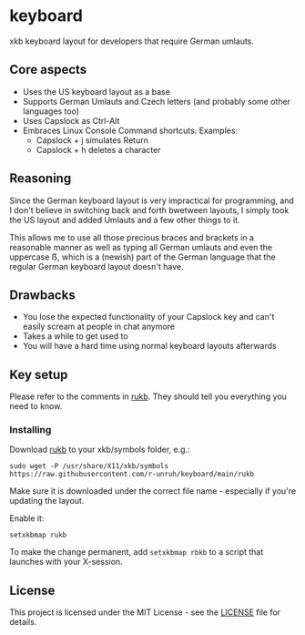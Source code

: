 # keyboard

xkb keyboard layout for developers that require German umlauts.

## Core aspects
* Uses the US keyboard layout as a base
* Supports German Umlauts and Czech letters (and probably some other languages
  too)
* Uses Capslock as Ctrl-Alt
* Embraces Linux Console Command shortcuts. Examples:
  * Capslock + j simulates Return
  * Capslock + h deletes a character

## Reasoning
Since the German keyboard layout is very impractical for programming, and I
don't believe in switching back and forth bwetween layouts, I simply took the
US layout and added Umlauts and a few other things to it.

This allows me to use all those precious braces and brackets in a reasonable
manner as well as typing all German umlauts and even the uppercase ẞ, which is
a (newish) part of the German language that the regular German keyboard layout
doesn't have.


## Drawbacks
* You lose the expected functionality of your Capslock key and can't easily
  scream at people in chat anymore
* Takes a while to get used to
* You will have a hard time using normal keyboard layouts afterwards

## Key setup
Please refer to the comments in [rukb](rukb). They should tell you everything
you need to know.

### Installing
Download [rukb](rukb) to your xkb/symbols folder, e.g.:
```
sudo wget -P /usr/share/X11/xkb/symbols https://raw.githubusercontent.com/r-unruh/keyboard/main/rukb

```
Make sure it is downloaded under the correct file name - especially if you're
updating the layout.

Enable it:
```
setxkbmap rukb
```

To make the change permanent, add `setxkbmap rbkb` to a script that launches
with your X-session.


## License
This project is licensed under the MIT License - see the [LICENSE](LICENSE) file
for details.
